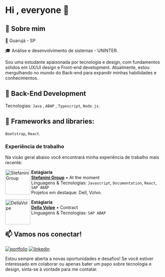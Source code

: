
# Hi , everyone 👋

## 🚀 Sobre mim
:round_pushpin: Guarujá - SP 

:mortar_board: Análise e desenvolvimento de sistemas - UNINTER.

Sou uma estudante apaixonada por tecnologia e design, com fundamentos sólidos em UX/UI design e Front-end development. Atualmente, estou mergulhando no mundo do Back-end para expandir minhas habilidades e conhecimentos.

## :1234: Back-End Development
Tecnologias: `Java` , `ABAP` , `Typescript`, `Node.js`.

## :notebook_with_decorative_cover: Frameworks and libraries: 
`Bootstrap`, `React`.

### Experiência de trabalho

Na visão geral abaixo você encontrará minha experiência de trabalho mais recente:

[<img align="left" height="80px" width="80px" alt="StefaniniGroup" src="https://stefanini.com/pt-br/wp-content/uploads/sites/3/2022/07/stefanini_logo-1.png"/>](https://stefanini.com/pt-br)

**Estágiaria** \
[**Stefanini Group**](https://stefanini.com/pt-br) • At the moment \
Linguagens & Tecnologias: `Javascript`, `Documentation`, `React`, `SAP ABAP`\
Projetos em destaque: Dell, Volvo.
<br/>

[<img align="left" height="80px" width="80px" alt="DellaVolpe" src="https://dellavolpe.com.br/wp-content/uploads/logo-dellavolpe.svg"/>](https://dellavolpe.com.br//)

**Estágiaria** \
[**Della Volpe**](https://dellavolpe.com.br/) • Contract \
Linguagens & Tecnologias: `SAP ABAP`\
<br/>

## 📫 Vamos nos conectar!
[![portfolio](https://img.shields.io/badge/my_portfolio-000?style=for-the-badge&logo=ko-fi&logoColor=white)](https://gabsdonato.github.io/Meu-portfolio/)  [![linkedin](https://img.shields.io/badge/linkedin-0A66C2?style=for-the-badge&logo=linkedin&logoColor=white)](https://www.linkedin.com/in/gabriela-donato-8034361ab/)

Estou sempre aberta a novas oportunidades e desafios! Se você estiver interessado em colaborar ou apenas bater um papo sobre tecnologia e design, sinta-se à vontade para me contatar.
